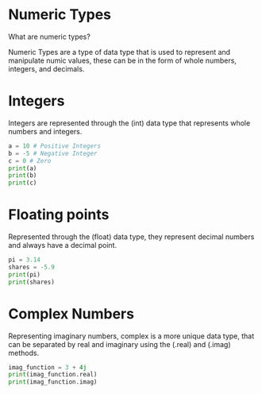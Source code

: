 # Numeric Types
What are numeric types?

Numeric Types are a type of data type that is used to represent and manipulate numic values, these can be in the form of whole numbers, integers, and decimals.

# Integers
Integers are represented through the (int) data type that represents whole numbers and integers.

```python
a = 10 # Positive Integers
b = -5 # Negative Integer
c = 0 # Zero
print(a)
print(b)
print(c)
```
# Floating points
Represented through the (float) data type, they represent decimal numbers and always have a decimal point.

```python
pi = 3.14
shares = -5.9
print(pi)
print(shares)
```

# Complex Numbers
Representing imaginary numbers, complex is a more unique data type, that can be separated by real and imaginary using the (.real) and (.imag) methods.

```python
imag_function = 3 + 4j
print(imag_function.real)
print(imag_function.imag)
```
